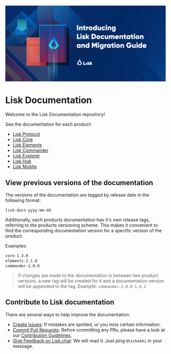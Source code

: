 ![Lisk Documentation](assets/lisk_docu_blog_banner.png)

# Lisk Documentation

Welcome to the Lisk Documentation repository!

See the documentation for each product:

- [Lisk Protocol](lisk-protocol/introduction.md)
- [Lisk Core](lisk-core/introduction.md)
- [Lisk Elements](lisk-elements/introduction.md)
- [Lisk Commander](lisk-commander/introduction.md)
- [Lisk Explorer](lisk-explorer/introduction.md)
- [Lisk Hub](lisk-hub/introduction.md)
- [Lisk Mobile](lisk-mobile/intro.md)

## View previous versions of the documentation

The versions of the documentation are tagged by release date in the following format:

```
lisk-docs-yyyy-mm-dd
```

Additionally, each products documentation has it's own release tags, referring to the products versioning scheme.
This makes it convenient to find the corresponding documentation version for a specific version of the product.

Examples:

```
core-1.3.0
elements-2.1.0
commander-2.0.0
```

> If changes are made to the documentation in between two product versions, a new tag will be created for it and a documentation version will be appended to the tag.
> Example: `commander-2.0.0-1.0.1`

## Contribute to Lisk documentation

There are several ways to help improve the documentation:

- [Create issues](https://github.com/LiskHQ/lisk-docs/issues): If mistakes are spotted, or you miss certain information.
- [Commit Pull Requests](https://github.com/LiskHQ/lisk-docs/pulls): Before committing any PRs, please have a look at our [Contribution Guidelines](CONTRIBUTING.md).
- [Give Feedback on Lisk.chat](https://lisk.chat/channel/network): We will read it. Just ping `@tschakki` in your message.
